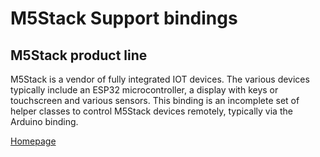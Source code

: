 # M5Stack Support bindings

## M5Stack product line

M5Stack is a vendor of fully integrated IOT devices. The various devices typically include an ESP32 microcontroller, a display with
keys or touchscreen and various sensors. This binding is an incomplete set of helper classes to control M5Stack devices remotely, typically
via the Arduino binding.

[Homepage](https://www.m5stack.com)
